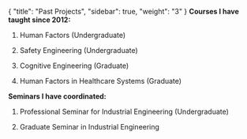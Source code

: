 
{
    "title": "Past Projects",
    "sidebar": true,
    "weight": "3"
}
**Courses I have taught since 2012:**

1. Human Factors (Undergraduate)

2. Safety Engineering (Undergraduate)

3. Cognitive Engineering (Graduate)

4. Human Factors in Healthcare Systems (Graduate)

**Seminars I have coordinated:**

1. Professional Seminar for Industrial Engineering (Undergraduate)

2. Graduate Seminar in Industrial Engineering